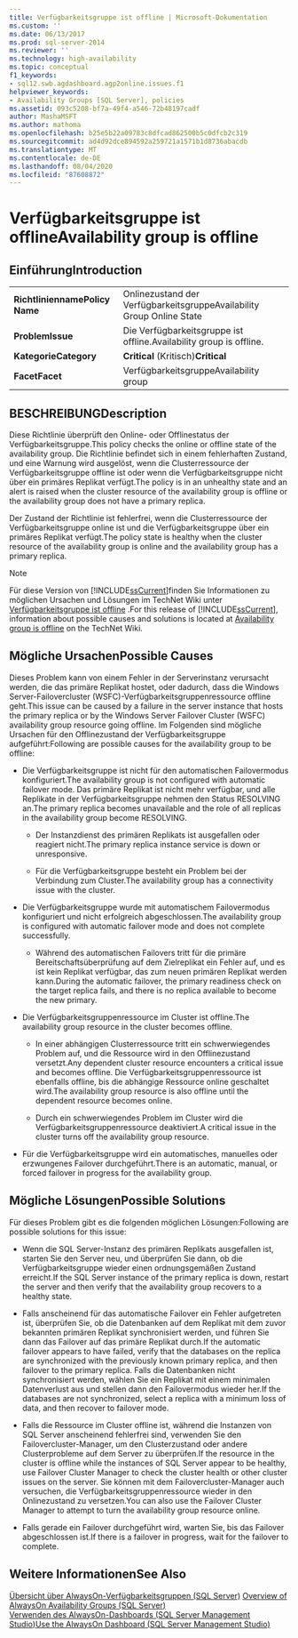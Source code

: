 ```yaml
---
title: Verfügbarkeitsgruppe ist offline | Microsoft-Dokumentation
ms.custom: ''
ms.date: 06/13/2017
ms.prod: sql-server-2014
ms.reviewer: ''
ms.technology: high-availability
ms.topic: conceptual
f1_keywords:
- sql12.swb.agdashboard.agp2online.issues.f1
helpviewer_keywords:
- Availability Groups [SQL Server], policies
ms.assetid: 093c5208-bf7a-49f4-a546-72b48197cadf
author: MashaMSFT
ms.author: mathoma
ms.openlocfilehash: b25e5b22a09783c8dfcad862500b5c0dfcb2c319
ms.sourcegitcommit: ad4d92dce894592a259721a1571b1d8736abacdb
ms.translationtype: MT
ms.contentlocale: de-DE
ms.lasthandoff: 08/04/2020
ms.locfileid: "87608872"
---
```

# <a name="availability-group-is-offline"></a><span data-ttu-id="6fc7e-102">Verfügbarkeitsgruppe ist offline</span><span class="sxs-lookup"><span data-stu-id="6fc7e-102">Availability group is offline</span></span>
    
## <a name="introduction"></a><span data-ttu-id="6fc7e-103">Einführung</span><span class="sxs-lookup"><span data-stu-id="6fc7e-103">Introduction</span></span>  
  
|||  
|-|-|  
|<span data-ttu-id="6fc7e-104">**Richtlinienname**</span><span class="sxs-lookup"><span data-stu-id="6fc7e-104">**Policy Name**</span></span>|<span data-ttu-id="6fc7e-105">Onlinezustand der Verfügbarkeitsgruppe</span><span class="sxs-lookup"><span data-stu-id="6fc7e-105">Availability Group Online State</span></span>|  
|<span data-ttu-id="6fc7e-106">**Problem**</span><span class="sxs-lookup"><span data-stu-id="6fc7e-106">**Issue**</span></span>|<span data-ttu-id="6fc7e-107">Die Verfügbarkeitsgruppe ist offline.</span><span class="sxs-lookup"><span data-stu-id="6fc7e-107">Availability group is offline.</span></span>|  
|<span data-ttu-id="6fc7e-108">**Kategorie**</span><span class="sxs-lookup"><span data-stu-id="6fc7e-108">**Category**</span></span>|<span data-ttu-id="6fc7e-109">**Critical** (Kritisch)</span><span class="sxs-lookup"><span data-stu-id="6fc7e-109">**Critical**</span></span>|  
|<span data-ttu-id="6fc7e-110">**Facet**</span><span class="sxs-lookup"><span data-stu-id="6fc7e-110">**Facet**</span></span>|<span data-ttu-id="6fc7e-111">Verfügbarkeitsgruppe</span><span class="sxs-lookup"><span data-stu-id="6fc7e-111">Availability group</span></span>|  
  
## <a name="description"></a><span data-ttu-id="6fc7e-112">BESCHREIBUNG</span><span class="sxs-lookup"><span data-stu-id="6fc7e-112">Description</span></span>  
 <span data-ttu-id="6fc7e-113">Diese Richtlinie überprüft den Online- oder Offlinestatus der Verfügbarkeitsgruppe.</span><span class="sxs-lookup"><span data-stu-id="6fc7e-113">This policy checks the online or offline state of the availability group.</span></span> <span data-ttu-id="6fc7e-114">Die Richtlinie befindet sich in einem fehlerhaften Zustand, und eine Warnung wird ausgelöst, wenn die Clusterressource der Verfügbarkeitsgruppe offline ist oder wenn die Verfügbarkeitsgruppe nicht über ein primäres Replikat verfügt.</span><span class="sxs-lookup"><span data-stu-id="6fc7e-114">The policy is in an unhealthy state and an alert is raised when the cluster resource of the availability group is offline or the availability group does not have a primary replica.</span></span>  
  
 <span data-ttu-id="6fc7e-115">Der Zustand der Richtlinie ist fehlerfrei, wenn die Clusterressource der Verfügbarkeitsgruppe online ist und die Verfügbarkeitsgruppe über ein primäres Replikat verfügt.</span><span class="sxs-lookup"><span data-stu-id="6fc7e-115">The policy state is healthy when the cluster resource of the availability group is online and the availability group has a primary replica.</span></span>  
  
> [!NOTE]  
>  <span data-ttu-id="6fc7e-116"> Für diese Version von [!INCLUDE[ssCurrent](../../../includes/sscurrent-md.md)]finden Sie Informationen zu möglichen Ursachen und Lösungen im TechNet Wiki unter [Verfügbarkeitsgruppe ist offline](https://go.microsoft.com/fwlink/p/?LinkId=220850) .</span><span class="sxs-lookup"><span data-stu-id="6fc7e-116">For this release of [!INCLUDE[ssCurrent](../../../includes/sscurrent-md.md)], information about possible causes and solutions is located at [Availability group is offline](https://go.microsoft.com/fwlink/p/?LinkId=220850) on the TechNet Wiki.</span></span>  
  
## <a name="possible-causes"></a><span data-ttu-id="6fc7e-117">Mögliche Ursachen</span><span class="sxs-lookup"><span data-stu-id="6fc7e-117">Possible Causes</span></span>  
 <span data-ttu-id="6fc7e-118">Dieses Problem kann von einem Fehler in der Serverinstanz verursacht werden, die das primäre Replikat hostet, oder dadurch, dass die Windows Server-Failovercluster (WSFC)-Verfügbarkeitsgruppenressource offline geht.</span><span class="sxs-lookup"><span data-stu-id="6fc7e-118">This issue can be caused by a failure in the server instance that hosts the primary replica or by the Windows Server Failover Cluster (WSFC) availability group resource going offline.</span></span> <span data-ttu-id="6fc7e-119">Im Folgenden sind mögliche Ursachen für den Offlinezustand der Verfügbarkeitsgruppe aufgeführt:</span><span class="sxs-lookup"><span data-stu-id="6fc7e-119">Following are possible causes for the availability group to be offline:</span></span>  
  
-   <span data-ttu-id="6fc7e-120">Die Verfügbarkeitsgruppe ist nicht für den automatischen Failovermodus konfiguriert.</span><span class="sxs-lookup"><span data-stu-id="6fc7e-120">The availability group is not configured with automatic failover mode.</span></span> <span data-ttu-id="6fc7e-121">Das primäre Replikat ist nicht mehr verfügbar, und alle Replikate in der Verfügbarkeitsgruppe nehmen den Status RESOLVING an.</span><span class="sxs-lookup"><span data-stu-id="6fc7e-121">The primary replica becomes unavailable and the role of all replicas in the availability group become RESOLVING.</span></span>  
  
    -   <span data-ttu-id="6fc7e-122">Der Instanzdienst des primären Replikats ist ausgefallen oder reagiert nicht.</span><span class="sxs-lookup"><span data-stu-id="6fc7e-122">The primary replica instance service is down or unresponsive.</span></span>  
  
    -   <span data-ttu-id="6fc7e-123">Für die Verfügbarkeitsgruppe besteht ein Problem bei der Verbindung zum Cluster.</span><span class="sxs-lookup"><span data-stu-id="6fc7e-123">The availability group has a connectivity issue with the cluster.</span></span>  
  
-   <span data-ttu-id="6fc7e-124">Die Verfügbarkeitsgruppe wurde mit automatischem Failovermodus konfiguriert und nicht erfolgreich abgeschlossen.</span><span class="sxs-lookup"><span data-stu-id="6fc7e-124">The availability group is configured with automatic failover mode and does not complete successfully.</span></span>  
  
    -   <span data-ttu-id="6fc7e-125">Während des automatischen Failovers tritt für die primäre Bereitschaftsüberprüfung auf dem Zielreplikat ein Fehler auf, und es ist kein Replikat verfügbar, das zum neuen primären Replikat werden kann.</span><span class="sxs-lookup"><span data-stu-id="6fc7e-125">During the automatic failover, the primary readiness check on the target replica fails, and there is no replica available to become the new primary.</span></span>  
  
-   <span data-ttu-id="6fc7e-126">Die Verfügbarkeitsgruppenressource im Cluster ist offline.</span><span class="sxs-lookup"><span data-stu-id="6fc7e-126">The availability group resource in the cluster becomes offline.</span></span>  
  
    -   <span data-ttu-id="6fc7e-127">In einer abhängigen Clusterressource tritt ein schwerwiegendes Problem auf, und die Ressource wird in den Offlinezustand versetzt.</span><span class="sxs-lookup"><span data-stu-id="6fc7e-127">Any dependent cluster resource encounters a critical issue and becomes offline.</span></span> <span data-ttu-id="6fc7e-128">Die Verfügbarkeitsgruppenressource ist ebenfalls offline, bis die abhängige Ressource online geschaltet wird.</span><span class="sxs-lookup"><span data-stu-id="6fc7e-128">The availability group resource is also offline until the dependent resource becomes online.</span></span>  
  
    -   <span data-ttu-id="6fc7e-129">Durch ein schwerwiegendes Problem im Cluster wird die Verfügbarkeitsgruppenressource deaktiviert.</span><span class="sxs-lookup"><span data-stu-id="6fc7e-129">A critical issue in the cluster turns off the availability group resource.</span></span>  
  
-   <span data-ttu-id="6fc7e-130">Für die Verfügbarkeitsgruppe wird ein automatisches, manuelles oder erzwungenes Failover durchgeführt.</span><span class="sxs-lookup"><span data-stu-id="6fc7e-130">There is an automatic, manual, or forced failover in progress for the availability group.</span></span>  
  
## <a name="possible-solutions"></a><span data-ttu-id="6fc7e-131">Mögliche Lösungen</span><span class="sxs-lookup"><span data-stu-id="6fc7e-131">Possible Solutions</span></span>  
 <span data-ttu-id="6fc7e-132">Für dieses Problem gibt es die folgenden möglichen Lösungen:</span><span class="sxs-lookup"><span data-stu-id="6fc7e-132">Following are possible solutions for this issue:</span></span>  
  
-   <span data-ttu-id="6fc7e-133">Wenn die SQL Server-Instanz des primären Replikats ausgefallen ist, starten Sie den Server neu, und überprüfen Sie dann, ob die Verfügbarkeitsgruppe wieder einen ordnungsgemäßen Zustand erreicht.</span><span class="sxs-lookup"><span data-stu-id="6fc7e-133">If the SQL Server instance of the primary replica is down, restart the server and then verify that the availability group recovers to a healthy state.</span></span>  
  
-   <span data-ttu-id="6fc7e-134">Falls anscheinend für das automatische Failover ein Fehler aufgetreten ist, überprüfen Sie, ob die Datenbanken auf dem Replikat mit dem zuvor bekannten primären Replikat synchronisiert werden, und führen Sie dann das Failover auf das primäre Replikat durch.</span><span class="sxs-lookup"><span data-stu-id="6fc7e-134">If the automatic failover appears to have failed, verify that the databases on the replica are synchronized with the previously known primary replica, and then failover to the primary replica.</span></span> <span data-ttu-id="6fc7e-135">Falls die Datenbanken nicht synchronisiert werden, wählen Sie ein Replikat mit einem minimalen Datenverlust aus und stellen dann den Failovermodus wieder her.</span><span class="sxs-lookup"><span data-stu-id="6fc7e-135">If the databases are not synchronized, select a replica with a minimum loss of data, and then recover to failover mode.</span></span>  
  
-   <span data-ttu-id="6fc7e-136">Falls die Ressource im Cluster offline ist, während die Instanzen von SQL Server anscheinend fehlerfrei sind, verwenden Sie den Failovercluster-Manager, um den Clusterzustand oder andere Clusterprobleme auf dem Server zu überprüfen.</span><span class="sxs-lookup"><span data-stu-id="6fc7e-136">If the resource in the cluster is offline while the instances of SQL Server appear to be healthy, use Failover Cluster Manager to check the cluster health or other cluster issues on the server.</span></span> <span data-ttu-id="6fc7e-137">Sie können mit dem Failovercluster-Manager auch versuchen, die Verfügbarkeitsgruppenressource wieder in den Onlinezustand zu versetzen.</span><span class="sxs-lookup"><span data-stu-id="6fc7e-137">You can also use the Failover Cluster Manager to attempt to turn the availability group resource online.</span></span>  
  
-   <span data-ttu-id="6fc7e-138">Falls gerade ein Failover durchgeführt wird, warten Sie, bis das Failover abgeschlossen ist.</span><span class="sxs-lookup"><span data-stu-id="6fc7e-138">If there is a failover in progress, wait for the failover to complete.</span></span>  
  
## <a name="see-also"></a><span data-ttu-id="6fc7e-139">Weitere Informationen</span><span class="sxs-lookup"><span data-stu-id="6fc7e-139">See Also</span></span>  
 <span data-ttu-id="6fc7e-140">[Übersicht über AlwaysOn-Verfügbarkeitsgruppen &#40;SQL Server&#41;](overview-of-always-on-availability-groups-sql-server.md) </span><span class="sxs-lookup"><span data-stu-id="6fc7e-140">[Overview of AlwaysOn Availability Groups &#40;SQL Server&#41;](overview-of-always-on-availability-groups-sql-server.md) </span></span>  
 [<span data-ttu-id="6fc7e-141">Verwenden des AlwaysOn-Dashboards &#40;SQL Server Management Studio&#41;</span><span class="sxs-lookup"><span data-stu-id="6fc7e-141">Use the AlwaysOn Dashboard &#40;SQL Server Management Studio&#41;</span></span>](use-the-always-on-dashboard-sql-server-management-studio.md)  
  
  
